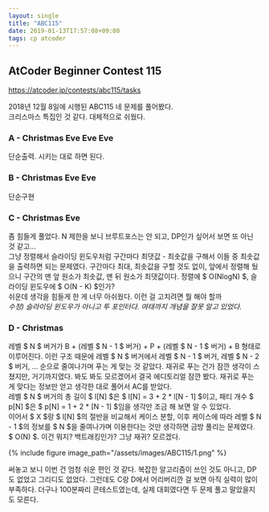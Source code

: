 ```yaml
---
layout: single
title: "ABC115"
date: 2019-01-13T17:57:08+09:00
tags: cp atcoder
---
```


## AtCoder Beginner Contest 115
https://atcoder.jp/contests/abc115/tasks

2018년 12월 8일에 시행된 ABC115 네 문제를 풀어봤다.  
크리스마스 특집인 것 같다. 대체적으로 쉬웠다.


### A - Christmas Eve Eve Eve

단순출력. 시키는 대로 하면 된다.


### B - Christmas Eve Eve

단순구현


### C - Christmas Eve

좀 힘들게 풀었다. N 제한을 보니 브루트포스는 안 되고, DP인가 싶어서 보면 또 아닌 것 같고...  
그냥 정렬해서 슬라이딩 윈도우처럼 구간마다 최댓값 - 최솟값을 구해서 이들 중 최솟값을 출력하면 되는 문제였다. 구간마다 최대, 최솟값을 구할 것도 없이, 앞에서 정렬해 뒀으니 구간의 맨 앞 원소가 최솟값, 맨 뒤 원소가 최댓값이다. 정렬에 $ O(NlogN) $, 슬라이딩 윈도우에 $ O(N - K) $인가?  
쉬운데 생각을 힘들게 한 게 너무 아쉬웠다. 이런 걸 고치려면 뭘 해야 할까  
*수정) 슬라이딩 윈도우가 아니고 투 포인터다. 여태까지 개념을 잘못 알고 있었다.*


### D - Christmas

레벨 $ N $ 버거가 B + (레벨 $ N - 1 $ 버거) + P + (레벨 $ N - 1 $ 버거) + B 형태로 이루어진다. 이런 구조 때문에 레벨 $ N $ 버거에서 레벨 $ N - 1 $ 버거, 레벨 $ N - 2 $ 버거, ... 순으로 줄여나가며 푸는 게 맞는 것 같았다. 재귀로 푸는 건가 잠깐 생각이 스쳤지만, 거기까지였다. 봐도 봐도 모르겠어서 결국 에디토리얼 잠깐 봤다. 재귀로 푸는 게 맞다는 정보만 얻고 생각한 대로 풀어서 AC를 받았다.  
레벨 $ N $ 버거의 총 길이 $ l[N] $은 $ l[N] = 3 + 2 * l[N - 1] $이고, 패티 개수 $ p[N] $은 $ p[N] = 1 + 2 * [N - 1] $임을 생각만 조금 해 보면 알 수 있었다.  
이어서 $ X $랑 $ l[N] $의 절반을 비교해서 케이스 분할, 이후 케이스에 따라 레벨 $ N - 1 $의 정보를 $ N $을 줄여나가며 이용한다는 것만 생각하면 금방 풀리는 문제였다. $ O(N) $.
이건 뭐지? 백트래킹인가? 그냥 재귀? 모르겠다.

{% include figure image_path="/assets/images/ABC115/1.png" %}

써놓고 보니 이번 건 엄청 쉬운 편인 것 같다. 복잡한 알고리즘이 쓰인 것도 아니고, DP도 없었고 그리디도 없었다. 그런데도 C랑 D에서 어리버리깐 걸 보면 아직 실력이 많이 부족하다. 더구나 100분짜리 콘테스트였는데, 실제 대회였다면 두 문제 풀고 말았을지도 모른다. 
